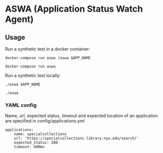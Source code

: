 # ASWA (Application Status Watch Agent)

## Usage

Run a synthetic test in a docker container:

```
docker-compose run aswa /aswa $APP_NAME 

docker-compose run aswa

```

Run a synthetic test locally:

```
./aswa $APP_NAME

./aswa 
```

### YAML config

Name, url, expected status, timeout and expected location of an application are specified in config/applications.yml

~~~ {.yml}
applications:
  - name: specialcollections
    url: 'https://specialcollections.library.nyu.edu/search/'
    expected_status: 200
    timeout: 600ms
~~~
